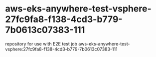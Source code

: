 # aws-eks-anywhere-test-vsphere-27fc9fa8-f138-4cd3-b779-7b0613c07383-111
repository for use with E2E test job aws-eks-anywhere-test-vsphere:27fc9fa8-f138-4cd3-b779-7b0613c07383-111
